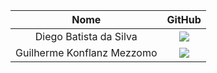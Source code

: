 | Nome | GitHub | 
|:-----:|:----------:|
| Diego Batista da Silva | <a href="https://github.com/diiegobsilva/Projetos_P.O.O" target="_blanck"><img src = "https://img.shields.io/badge/GitHub-100000?style=for-the-badge&logo=github&logoColor=white" target="_blank"></a>
| Guilherme Konflanz Mezzomo | <a href="https://github.com//GuilhermeKMezzomo" target="_blanck"><img src = "https://img.shields.io/badge/GitHub-100000?style=for-the-badge&logo=github&logoColor=white" target="_blank"></a>

